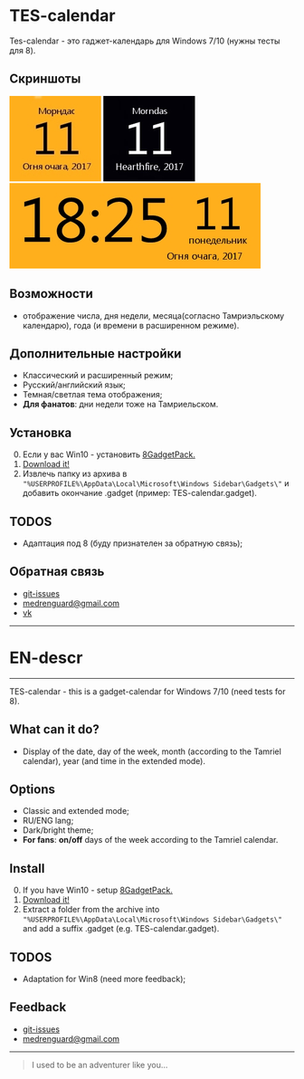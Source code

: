 # TES-calendar
Tes-calendar - это гаджет-календарь для Windows 7/10 (нужны тесты для 8).

## Скриншоты
![](https://raw.githubusercontent.com/Durkgame/TES-calendar/master/images/example/example3.jpg) 
![](https://raw.githubusercontent.com/Durkgame/TES-calendar/master/images/example/example2.jpg) 
![](https://raw.githubusercontent.com/Durkgame/TES-calendar/master/images/example/example1.jpg)

## Возможности
* отображение числа, дня недели, месяца(согласно Тамриэльскому календарю), года (и времени в расширенном режиме).

## Дополнительные настройки
* Классический и расширенный режим;
* Русский/английский язык;
* Темная/светлая тема отображения;
* **Для фанатов**: дни недели тоже на Тамриельском.

## Установка
0. Если у вас Win10 - установить [8GadgetPack.](http://8gadgetpack.net/)
1. [Download it!](https://github.com/Durkgame/TES-calendar/archive/master.zip)
2. Извлечь папку из архива в `"%USERPROFILE%\AppData\Local\Microsoft\Windows Sidebar\Gadgets\"` и добавить окончание .gadget (пример: TES-calendar.gadget).

## TODOS
* Адаптация под 8 (буду признателен за обратную связь);

## Обратная связь
* [git-issues](https://github.com/Durkgame/TES-calendar/issues)
* medrenguard@gmail.com
* [vk](https://vk.com/gute_nacht)

---
# EN-descr
---
TES-calendar - this is a gadget-calendar for Windows 7/10 (need tests for 8).

## What can it do?
* Display of the date, day of the week, month (according to the Tamriel calendar), year (and time in the extended mode).

## Options
* Classic and extended mode;
* RU/ENG lang;
* Dark/bright theme;
* **For fans**: **on/off** days of the week according to the Tamriel calendar.

## Install
0. If you have Win10 - setup [8GadgetPack.](http://8gadgetpack.net/)
1. [Download it!](https://github.com/Durkgame/TES-calendar/archive/master.zip)
2. Extract a folder from the archive into `"%USERPROFILE%\AppData\Local\Microsoft\Windows Sidebar\Gadgets\"` and add a suffix .gadget (e.g. TES-calendar.gadget).

## TODOS
* Adaptation for Win8 (need more feedback);

## Feedback
* [git-issues](https://github.com/Durkgame/TES-calendar/issues)
* medrenguard@gmail.com

---

> I used to be an adventurer like you...
